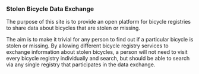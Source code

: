 ### Stolen Bicycle Data Exchange

The purpose of this site is to provide an open platform for bicycle registries
to share data about bicycles that are stolen or missing.

The aim is to make it trivial for any person to find out if a 
particular bicycle is stolen or missing. By allowing different
bicycle registry services to exchange information about stolen bicycles,
a person will not need to visit every bicycle registry individually
and search, but should be able to search via any single registry
that participates in the data exchange.
